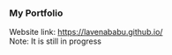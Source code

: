 
### My Portfolio<br />
Website link: https://lavenababu.github.io/ <br />
Note: It is still in progress
